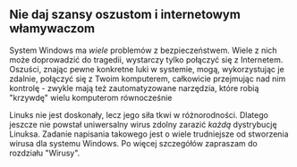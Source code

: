 ﻿<?php require("../../entete.php"); ?> <?php require("../../base.php"); ?>

<div id="corps">

<h2>Nie daj szansy oszustom i internetowym włamywaczom</h2>

<p>System Windows ma <i>wiele</i> problemów z bezpieczeństwem. Wiele z nich może
doprowadzić do tragedii, wystarczy tylko połączyć się z Internetem. Oszuści, znając
pewne konkretne luki w systemie, mogą, wykorzystując je zdalnie, połączyć się z Twoim
komputerem, całkowicie przejmując nad nim kontrolę - zwykle mają też zautomatyzowane
narzędzia, które robią "krzywdę" wielu komputerom równocześnie</p>

<p>Linuks nie jest doskonały, lecz jego siła tkwi w różnorodności. Dlatego jeszcze
nie powstał uniwersalny wirus zdolny zarazić <i>każdą</i> dystrybucję Linuksa.
Zadanie napisania takowego jest o wiele trudniejsze od stworzenia wirusa dla systemu Windows.
Po więcej szczegółów zapraszam do rozdziału "Wirusy".</p>

</div>


